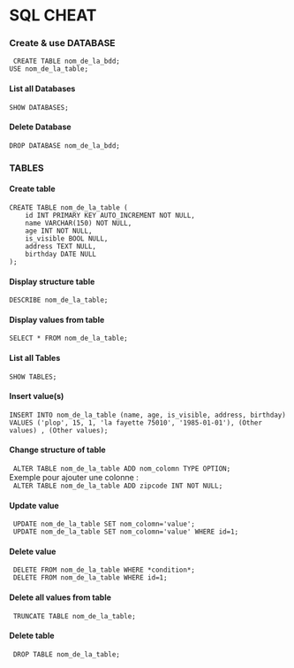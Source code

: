 # SQL CHEAT

### Create & use DATABASE
``` CREATE TABLE nom_de_la_bdd;```<br>
``` USE nom_de_la_table; ```

#### List all Databases 
```SHOW DATABASES;```

#### Delete Database 
```DROP DATABASE nom_de_la_bdd;```

### TABLES 

#### Create table
```
CREATE TABLE nom_de_la_table (
    id INT PRIMARY KEY AUTO_INCREMENT NOT NULL,
    name VARCHAR(150) NOT NULL,
    age INT NOT NULL,
    is_visible BOOL NULL,
    address TEXT NULL,
    birthday DATE NULL
);
```
#### Display structure table
```DESCRIBE nom_de_la_table;```

#### Display values from table
```SELECT * FROM nom_de_la_table;```

#### List all Tables 
```SHOW TABLES;```

#### Insert value(s) 
```INSERT INTO nom_de_la_table (name, age, is_visible, address, birthday) VALUES ('plop', 15, 1, 'la fayette 75010', '1985-01-01'), (Other values) , (Other values);```

#### Change structure of table
``` ALTER TABLE nom_de_la_table ADD nom_colomn TYPE OPTION;```<br>
Exemple pour ajouter une colonne : <br>
``` ALTER TABLE nom_de_la_table ADD zipcode INT NOT NULL;```

#### Update value
``` UPDATE nom_de_la_table SET nom_colomn='value';``` <br>
``` UPDATE nom_de_la_table SET nom_colomn='value' WHERE id=1;```

#### Delete value
``` DELETE FROM nom_de_la_table WHERE *condition*;```<br>
``` DELETE FROM nom_de_la_table WHERE id=1;```

#### Delete all values from table
``` TRUNCATE TABLE nom_de_la_table;```

#### Delete table
``` DROP TABLE nom_de_la_table;```
